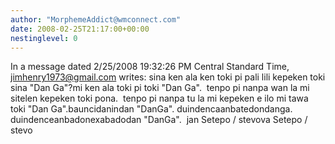 ```yaml
---
author: "MorphemeAddict@wmconnect.com"
date: 2008-02-25T21:17:00+00:00
nestinglevel: 0
---
```

In a message dated 2/25/2008 19:32:26 PM Central Standard Time, [jimhenry1973@gmail.com](mailto://jimhenry1973@gmail.com) writes:
sina ken ala ken toki pi pali lili kepeken toki sina "Dan Ga"?mi ken ala toki pi toki "Dan Ga".  tenpo pi nanpa wan la mi sitelen kepeken toki pona.  tenpo pi nanpa tu la mi kepeken e ilo mi tawa toki "Dan Ga".bauncidanindan "DanGa". duindencaanbatedondanga. duindenceanbadonexabadodan "DanGa".  jan Setepo / stevova Setepo / stevo